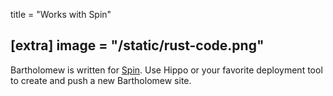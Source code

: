 title = "Works with Spin"

[extra]
image = "/static/rust-code.png"
---
Bartholomew is written for [Spin](https://github.com/fermyon/spin).
Use Hippo or your favorite deployment tool to create and push a new Bartholomew site.
